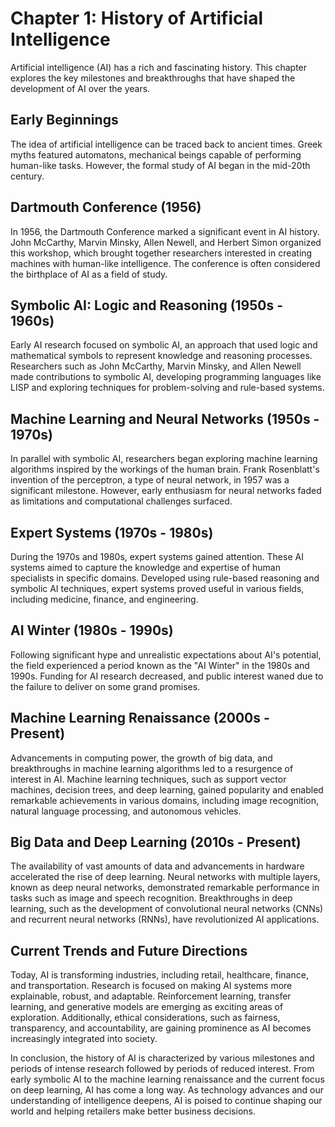 Chapter 1: History of Artificial Intelligence
=============================================

Artificial intelligence (AI) has a rich and fascinating history. This chapter explores the key milestones and breakthroughs that have shaped the development of AI over the years.

Early Beginnings
----------------

The idea of artificial intelligence can be traced back to ancient times. Greek myths featured automatons, mechanical beings capable of performing human-like tasks. However, the formal study of AI began in the mid-20th century.

Dartmouth Conference (1956)
---------------------------

In 1956, the Dartmouth Conference marked a significant event in AI history. John McCarthy, Marvin Minsky, Allen Newell, and Herbert Simon organized this workshop, which brought together researchers interested in creating machines with human-like intelligence. The conference is often considered the birthplace of AI as a field of study.

Symbolic AI: Logic and Reasoning (1950s - 1960s)
------------------------------------------------

Early AI research focused on symbolic AI, an approach that used logic and mathematical symbols to represent knowledge and reasoning processes. Researchers such as John McCarthy, Marvin Minsky, and Allen Newell made contributions to symbolic AI, developing programming languages like LISP and exploring techniques for problem-solving and rule-based systems.

Machine Learning and Neural Networks (1950s - 1970s)
----------------------------------------------------

In parallel with symbolic AI, researchers began exploring machine learning algorithms inspired by the workings of the human brain. Frank Rosenblatt's invention of the perceptron, a type of neural network, in 1957 was a significant milestone. However, early enthusiasm for neural networks faded as limitations and computational challenges surfaced.

Expert Systems (1970s - 1980s)
------------------------------

During the 1970s and 1980s, expert systems gained attention. These AI systems aimed to capture the knowledge and expertise of human specialists in specific domains. Developed using rule-based reasoning and symbolic AI techniques, expert systems proved useful in various fields, including medicine, finance, and engineering.

AI Winter (1980s - 1990s)
-------------------------

Following significant hype and unrealistic expectations about AI's potential, the field experienced a period known as the "AI Winter" in the 1980s and 1990s. Funding for AI research decreased, and public interest waned due to the failure to deliver on some grand promises.

Machine Learning Renaissance (2000s - Present)
----------------------------------------------

Advancements in computing power, the growth of big data, and breakthroughs in machine learning algorithms led to a resurgence of interest in AI. Machine learning techniques, such as support vector machines, decision trees, and deep learning, gained popularity and enabled remarkable achievements in various domains, including image recognition, natural language processing, and autonomous vehicles.

Big Data and Deep Learning (2010s - Present)
--------------------------------------------

The availability of vast amounts of data and advancements in hardware accelerated the rise of deep learning. Neural networks with multiple layers, known as deep neural networks, demonstrated remarkable performance in tasks such as image and speech recognition. Breakthroughs in deep learning, such as the development of convolutional neural networks (CNNs) and recurrent neural networks (RNNs), have revolutionized AI applications.

Current Trends and Future Directions
------------------------------------

Today, AI is transforming industries, including retail, healthcare, finance, and transportation. Research is focused on making AI systems more explainable, robust, and adaptable. Reinforcement learning, transfer learning, and generative models are emerging as exciting areas of exploration. Additionally, ethical considerations, such as fairness, transparency, and accountability, are gaining prominence as AI becomes increasingly integrated into society.

In conclusion, the history of AI is characterized by various milestones and periods of intense research followed by periods of reduced interest. From early symbolic AI to the machine learning renaissance and the current focus on deep learning, AI has come a long way. As technology advances and our understanding of intelligence deepens, AI is poised to continue shaping our world and helping retailers make better business decisions.
